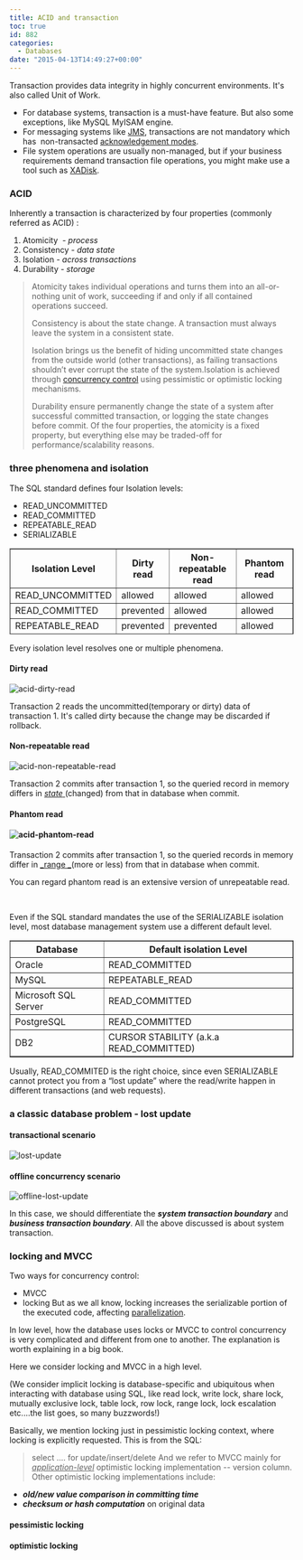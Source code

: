 ```yaml
---
title: ACID and transaction
toc: true
id: 882
categories:
  - Databases
date: "2015-04-13T14:49:27+00:00"
---
```


Transaction provides data integrity in highly concurrent environments. It's also called Unit of Work.

*   For database systems, transaction is a must-have feature. But also some exceptions, like MySQL MyISAM engine.
*   For messaging systems like [JMS](http://en.wikipedia.org/wiki/Java_Message_Service), transactions are not mandatory which has  non-transacted [acknowledgement modes](http://docs.oracle.com/javaee/6/api/javax/jms/Session.html).
*   File system operations are usually non-managed, but if your business requirements demand transaction file operations, you might make use a tool such as [XADisk](https://xadisk.java.net/).

### ACID

Inherently a transaction is characterized by four properties (commonly referred as ACID) :

1.  Atomicity  _- process_
2.  Consistency _- data state_
3.  Isolation _- across transactions_
4.  Durability _- storage_
> Atomicity takes individual operations and turns them into an all-or-nothing unit of work, succeeding if and only if all contained operations succeed.
> 
> 
> Consistency is about the state change. A transaction must always leave the system in a consistent state.
> 
> 
> Isolation brings us the benefit of hiding uncommitted state changes from the outside world (other transactions), as failing transactions shouldn’t ever corrupt the state of the system.Isolation is achieved through [concurrency control](http://en.wikipedia.org/wiki/Concurrency_control) using pessimistic or optimistic locking mechanisms.
> 
> 
> Durability ensure permanently change the state of a system after successful committed transaction, or logging the state changes before commit.
Of the four properties, the atomicity is a fixed property, but everything else may be traded-off for performance/scalability reasons.

### three phenomena and isolation

The SQL standard defines four Isolation levels:

*   READ_UNCOMMITTED
*   READ_COMMITTED
*   REPEATABLE_READ
*   SERIALIZABLE
<table style="height: 152px;" border="1" width="604">
<tbody>
<tr>
<th>Isolation Level</th>
<th>Dirty read</th>
<th>Non-repeatable read</th>
<th>Phantom read</th>
</tr>
<tr>
<td>READ_UNCOMMITTED</td>
<td>allowed</td>
<td>allowed</td>
<td>allowed</td>
</tr>
<tr>
<td>READ_COMMITTED</td>
<td>prevented</td>
<td>allowed</td>
<td>allowed</td>
</tr>
<tr>
<td>REPEATABLE_READ</td>
<td>prevented</td>
<td>prevented</td>
<td>allowed</td>
</tr>
<tr>
<td>SERIALIZABLE</td>
<td>prevented</td>
<td>prevented</td>
<td>prevented</td>
</tr>
</tbody>
</table>
Every isolation level resolves one or multiple phenomena.

#### Dirty read

![acid-dirty-read](/media/acid-dirty-read.gif)

Transaction 2 reads the uncommitted(temporary or dirty) data of transaction 1\. It's called dirty because the change may be discarded if rollback.

#### Non-repeatable read

![acid-non-repeatable-read](/media/acid-non-repeatable-read.gif)

Transaction 2 commits after transaction 1, so the queried record in memory differs in <span style="text-decoration: underline;">_state_ </span>(changed) from that in database when commit.

#### Phantom read

#### ![acid-phantom-read](/media/acid-phantom-read.gif)

Transaction 2 commits after transaction 1, so the queried records in memory differ in <span style="text-decoration: underline;">_range _</span>(more or less) from that in database when commit.

You can regard phantom read is an extensive version of unrepeatable read.

&nbsp;

Even if the SQL standard mandates the use of the SERIALIZABLE isolation level, most database management system use a different default level.
<table border="1">
<tbody>
<tr>
<th>Database</th>
<th>Default isolation Level</th>
</tr>
<tr>
<td>Oracle</td>
<td>READ_COMMITTED</td>
</tr>
<tr>
<td>MySQL</td>
<td>REPEATABLE_READ</td>
</tr>
<tr>
<td>Microsoft SQL Server</td>
<td>READ_COMMITTED</td>
</tr>
<tr>
<td>PostgreSQL</td>
<td>READ_COMMITTED</td>
</tr>
<tr>
<td>DB2</td>
<td>CURSOR STABILITY (a.k.a READ_COMMITTED)</td>
</tr>
</tbody>
</table>
Usually, READ_COMMITED is the right choice, since even SERIALIZABLE cannot protect you from a “lost update” where the read/write happen in different transactions (and web requests).

### a classic database problem - lost update

#### transactional scenario

![lost-update](/media/lost-update.png)

#### offline concurrency scenario

![offline-lost-update](/media/offline-lost-update.png)

In this case, we should differentiate the _**system transaction boundary**_ and _**business transaction boundary**_. All the above discussed is about system transaction.

### locking and MVCC

Two ways for concurrency control:

*   MVCC
*   locking
But as we all know, locking increases the serializable portion of the executed code, affecting [parallelization](http://en.wikipedia.org/wiki/Amdahl%27s_law#Parallelization).

In low level, how the database uses locks or MVCC to control concurrency is very complicated and different from one to another. The explanation is worth explaining in a big book.

Here we consider locking and MVCC in a high level.

(We consider implicit locking is database-specific and ubiquitous when interacting with database using SQL, like read lock, write lock, share lock, mutually exclusive lock, table lock, row lock, range lock, lock escalation etc....the list goes, so many buzzwords!)

Basically, we mention locking just in pessimistic locking context, where locking is explicitly requested. This is from the SQL:
> select .... for update/insert/delete
And we refer to MVCC mainly for <span style="text-decoration: underline;">_application-level_</span> optimistic locking implementation -- version column. Other optimistic locking implementations include:

*   **_old/new value comparison in committing time_**
*   _**checksum or hash computation**_ on original data

#### pessimistic locking

#### optimistic locking

&nbsp;

&nbsp;

&nbsp;

&nbsp;

&nbsp;
